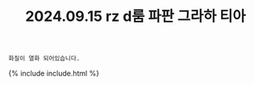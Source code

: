 ﻿---
title: 2024.09.15 rz d룸 파판 그라하 티아
categories: [2024, 스튜디오, 코스프레]
comments: false
model: [
    "rzd240915_GoNYang_S2_cos",
]
thumbnail: /assets/img/2024/09-15/고냥어/thumb.jpg
---

`화질이 열화 되어있습니다.`

{% include include.html %}
